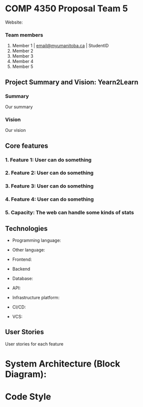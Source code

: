 # COMP 4350 Proposal Team 5

Website:

### Team members

1. Member 1 | [email@myumanitoba.ca](mailto:email@myumanitoba.ca) | StudentID
2. Member 2
3. Member 3
4. Member 4
5. Member 5

## Project Summary and Vision: **Yearn2Learn**

### **Summary**

Our summary

### Vision

Our vision

## Core features

### 1. Feature 1: User can **do something**

### 2. Feature 2: User can **do something**

### 3. Feature 3: User can **do something**

### 4. Feature 4: User can **do something**

### 5. Capacity: The web **can handle some kinds of stats**

## Technologies
- Programming language:
- Other language:
- Frontend:
- Backend

- Database:
- API:
- Infrastructure platform:
- CI/CD:
- VCS:

## User Stories

User stories for each feature

# System Architecture (Block Diagram):

# Code Style
